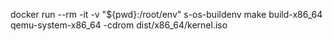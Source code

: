 docker run --rm -it -v "${pwd}:/root/env" s-os-buildenv
make build-x86_64
qemu-system-x86_64 -cdrom dist/x86_64/kernel.iso 